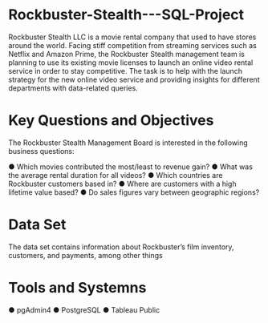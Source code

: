# Rockbuster-Stealth---SQL-Project
Rockbuster Stealth LLC is a movie rental company that used to have stores around the
world. Facing stiff competition from streaming services such as Netflix and Amazon Prime,
the Rockbuster Stealth management team is planning to use its existing movie licenses to
launch an online video rental service in order to stay competitive.
The task is to help with the launch strategy for the new online video service 
and providing insights for different departments with data-related queries. 

# Key Questions and Objectives
The Rockbuster Stealth Management Board is interested in the following business questions:

● Which movies contributed the most/least to revenue gain?
● What was the average rental duration for all videos?
● Which countries are Rockbuster customers based in?
● Where are customers with a high lifetime value based?
● Do sales figures vary between geographic regions?

# Data Set
The data set contains information about Rockbuster’s
film inventory, customers, and payments, among other things

# Tools and Systemns
● pgAdmin4
● PostgreSQL
● Tableau Public
